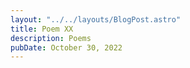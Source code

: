 ```yaml
---
layout: "../../layouts/BlogPost.astro"
title: Poem XX
description: Poems
pubDate: October 30, 2022
---
```

